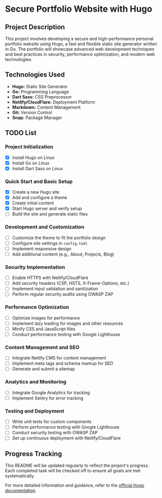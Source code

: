 # Secure Portfolio Website with Hugo

## Project Description
This project involves developing a secure and high-performance personal portfolio website using Hugo, a fast and flexible static site generator written in Go. The portfolio will showcase advanced web development techniques and best practices in security, performance optimization, and modern web technologies.

## Technologies Used
- **Hugo:** Static Site Generator
- **Go:** Programming Language
- **Dart Sass:** CSS Preprocessor
- **Netlify/CloudFlare:** Deployment Platform
- **Markdown:** Content Management
- **Git:** Version Control
- **Snap:** Package Manager

## TODO List

### Project Initialization
- [x] Install Hugo on Linux
- [x] Install Go on Linux
- [x] Install Dart Sass on Linux

### Quick Start and Basic Setup
- [x] Create a new Hugo site
- [x] Add and configure a theme
- [x] Create initial content
- [x] Start Hugo server and verify setup
- [ ] Build the site and generate static files

### Development and Customization
- [ ] Customize the theme to fit the portfolio design
- [ ] Configure site settings in `config.toml`
- [ ] Implement responsive design
- [ ] Add additional content (e.g., About, Projects, Blog)

### Security Implementation
- [ ] Enable HTTPS with Netlify/CloudFlare
- [ ] Add security headers (CSP, HSTS, X-Frame-Options, etc.)
- [ ] Implement input validation and sanitization
- [ ] Perform regular security audits using OWASP ZAP

### Performance Optimization
- [ ] Optimize images for performance
- [ ] Implement lazy loading for images and other resources
- [ ] Minify CSS and JavaScript files
- [ ] Conduct performance testing with Google Lighthouse

### Content Management and SEO
- [ ] Integrate Netlify CMS for content management
- [ ] Implement meta tags and schema markup for SEO
- [ ] Generate and submit a sitemap

### Analytics and Monitoring
- [ ] Integrate Google Analytics for tracking
- [ ] Implement Sentry for error tracking

### Testing and Deployment
- [ ] Write unit tests for custom components
- [ ] Perform performance testing with Google Lighthouse
- [ ] Conduct security testing with OWASP ZAP
- [ ] Set up continuous deployment with Netlify/CloudFlare

## Progress Tracking
This README will be updated regularly to reflect the project's progress. Each completed task will be checked off to ensure all goals are met systematically.

For more detailed information and guidance, refer to the [official Hugo documentation](https://gohugo.io/documentation/).
